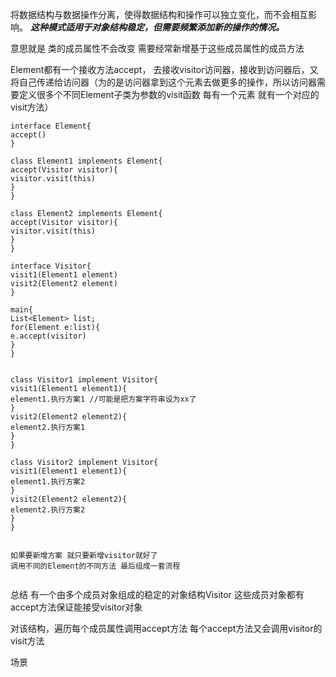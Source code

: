 将数据结构与数据操作分离，使得数据结构和操作可以独立变化，而不会相互影响。
***这种模式适用于对象结构稳定，但需要频繁添加新的操作的情况。***

意思就是 类的成员属性不会改变 需要经常新增基于这些成员属性的成员方法

Element都有一个接收方法accept， 去接收visitor访问器，接收到访问器后，又将自己传递给访问器（为的是访问器拿到这个元素去做更多的操作，所以访问器需要定义很多个不同Element子类为参数的visit函数 每有一个元素 就有一个对应的visit方法）



```
interface Element{
accept()
}

class Element1 implements Element{
accept(Visitor visitor){
visitor.visit(this)
}
}

class Element2 implements Element{
accept(Visitor visitor){
visitor.visit(this)
}
}

interface Visitor{
visit1(Element1 element)
visit2(Element2 element)
}

main{
List<Element> list;
for(Element e:list){
e.accept(visitor)
}
}


class Visitor1 implement Visitor{
visit1(Element1 element1){
element1.执行方案1 //可能是把方案字符串设为xx了
}
visit2(Element2 element2){
element2.执行方案1
}
}

class Visitor2 implement Visitor{
visit1(Element1 element1){
element1.执行方案2
}
visit2(Element2 element2){
element2.执行方案2
}
}


如果要新增方案 就只要新增visitor就好了
调用不同的Element的不同方法 最后组成一套流程


```


总结
有一个由多个成员对象组成的稳定的对象结构Visitor  这些成员对象都有accept方法保证能接受visitor对象

对该结构，遍历每个成员属性调用accept方法 每个accept方法又会调用visitor的visit方法








场景





